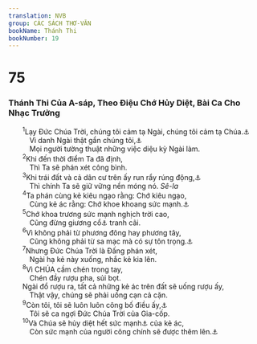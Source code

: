```yaml
---
translation: NVB
group: CÁC SÁCH THƠ-VĂN
bookName: Thánh Thi 
bookNumber: 19
---
```


<div class="title"><h1>75</h1><h3>Thánh Thi Của A-sáp, Theo Điệu Chớ Hủy Diệt, Bài Ca Cho Nhạc Trưởng </h3></div>
<span class="verse thi_75_1">  <sup>1</sup>Lạy Đức Chúa Trời, chúng tôi cảm tạ Ngài, chúng tôi cảm tạ Chúa.<a data-toggle="tooltip" data-placement="bottom" title="Ctd: chúng tôi cảm tạ vì danh Ngài ở gần">⚓</a><br/>   Vì danh Ngài thật gần chúng tôi,<a data-toggle="tooltip" data-placement="bottom" title="Các bản dịch cổ LXX và Syr: và kêu cầu danh Ngài. Người ta kể lại">⚓</a><br/>   Mọi người tường thuật những việc diệu kỳ Ngài làm. <br/></span>
<span class="verse thi_75_2">  <sup>2</sup>Khi đến thời điểm Ta đã định, <br/>   Thì Ta sẽ phán xét công bình. <br/></span>
<span class="verse thi_75_3">  <sup>3</sup>Khi trái đất và cả dân cư trên ấy run rẩy rúng động,<a data-toggle="tooltip" data-placement="bottom" title="Ctd: tan rã">⚓</a><br/>   Thì chính Ta sẽ giữ vững nền móng nó. <i>Sê-la</i><br/></span>
<span class="verse thi_75_4">  <sup>4</sup>Ta phán cùng kẻ kiêu ngạo rằng: Chớ kiêu ngạo, <br/>   Cùng kẻ ác rằng: Chớ khoe khoang sức mạnh.<a data-toggle="tooltip" data-placement="bottom" title="Nt: giương sừng lên">⚓</a><br/></span>
<span class="verse thi_75_5">  <sup>5</sup>Chớ khoa trương sức mạnh nghịch trời cao, <br/>   Cũng đừng giương cổ<a data-toggle="tooltip" data-placement="bottom" title="Ctd: cứng cổ">⚓</a> tranh cãi. <br/></span>
<span class="verse thi_75_6">  <sup>6</sup>Vì không phải từ phương đông hay phương tây, <br/>   Cũng không phải từ sa mạc mà có sự tôn trọng.<a data-toggle="tooltip" data-placement="bottom" title="Ctd: ‘… từ phương nam hay phương bắc’ hoặc ‘từ sa mạc hay núi non.’">⚓</a><br/></span>
<span class="verse thi_75_7">  <sup>7</sup>Nhưng Đức Chúa Trời là Đấng phán xét, <br/>   Ngài hạ kẻ này xuống, nhắc kẻ kia lên. <br/></span>
<span class="verse thi_75_8">  <sup>8</sup>Vì CHÚA cầm chén trong tay, <br/>   Chén đầy rượu pha, sủi bọt. <br/>  Ngài đổ rượu ra, tất cả những kẻ ác trên đất sẽ uống rượu ấy, <br/>   Thật vậy, chúng sẽ phải uống cạn cả cặn. <br/></span>
<span class="verse thi_75_9">  <sup>9</sup>Còn tôi, tôi sẽ luôn luôn công bố điều ấy,<a data-toggle="tooltip" data-placement="bottom" title="LXX: vui mừng">⚓</a><br/>   Tôi sẽ ca ngợi Đức Chúa Trời của Gia-cốp. <br/></span>
<span class="verse thi_75_10">  <sup>10</sup>Và Chúa sẽ hủy diệt hết sức mạnh<a data-toggle="tooltip" data-placement="bottom" title="Nt: chặt hết các sừng">⚓</a> của kẻ ác, <br/>   Còn sức mạnh của người công chính sẽ được thêm lên.<a data-toggle="tooltip" data-placement="bottom" title="Nt: sừng của người công chính sẽ được nâng lên">⚓</a><br/></span>
